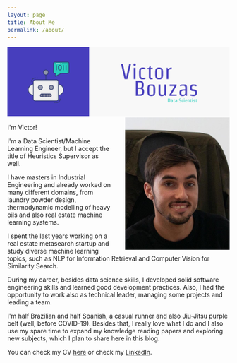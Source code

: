 ```yaml
---
layout: page
title: About Me
permalink: /about/
---
```

<img src="../images/banner.jpg">

<img style="float: right;margin-left:30px" src="../images/profile.jpeg" height="300px"> 

I'm Victor! 

I'm a Data Scientist/Machine Learning Engineer, but I accept the title of Heuristics Supervisor as well.

I have masters in Industrial Engineering and already worked on many different domains, from laundry powder design, thermodynamic modelling of heavy oils and also real estate machine learning systems.

I spent the last years working on a real estate metasearch startup and study diverse machine learning topics, such as NLP for Information Retrieval and Computer Vision for Similarity Search.

During my career, besides data science skills, I developed solid software engineering skills and learned good development practices. 
Also, I had the opportunity to work also as technical leader, managing some projects and leading a team.

I'm half Brazilian and half Spanish, a casual runner and also Jiu-Jitsu purple belt (well, before COVID-19).
Besides that, I really love what I do and I also use my spare time to expand my knowledge reading papers and exploring new subjects, which I plan to share here in this blog.

You can check my CV [here](../assets/resume_victor_bouzas.pdf) or check my [LinkedIn](https://www.linkedin.com/in/victorbouzas/).